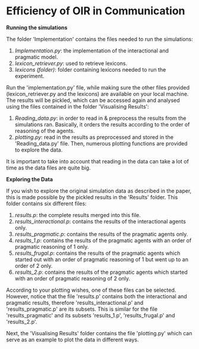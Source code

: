 # Efficiency of OIR in Communication

**Running the simulations**

The folder 'Implementation' contains the files needed to run the simulations:
  1. *Implementation.py*: the implementation of the interactional and pragmatic model.
  2. *lexicon_retriever.py*: used to retrieve lexicons.
  3. *lexicons (folder)*: folder containing lexicons needed to run the experiment.
  
Run the 'implementation.py' file, while making sure the other files provided (lexicon_retriever.py and the lexicons) are available on your local machine. The results will be pickled, which can be accessed again and analysed using the files contained in the folder 'Visualising Results':
  1. *Reading_data.py*: in order to read in & preprocess the results from the simulations ran. Basically, it orders the results according to the order of reasoning of                       the agents. 
  2. *plotting.py*: read in the results as preprocessed and stored in the 'Reading_data.py' file. Then, numerous plotting functions are provided to explore the data. 
  
It is important to take into account that reading in the data can take a lot of time as the data files are quite big.

**Exploring the Data**

If you wish to explore the original simulation data as described in the paper, this is made possible by the pickled results in the 'Results' folder. This folder contains six different files:
  1. *results.p*: the complete results merged into this file.
  2. *results_interactional.p*: contains the results of the interactional agents only.
  3. *results_pragmatic.p*: contains the results of the pragmatic agents only. 
  4. *results_1.p*: contains the results of the pragmatic agents with an order of pragmatic reasoning of 1 only.
  5. *results_frugal.p*: contains the results of the pragmatic agents which started out with an order of pragmatic reasoning of 1 but went up to an order of 2 only.
  6. *results_2.p*: contains the results of the pragmatic agents which started with an order of pragmatic reasoning of 2 only. 

According to your plotting wishes, one of these files can be selected. However, notice that the file 'results.p' contains both the interactional and pragmatic results, therefore 'results_interactional.p' and 'results_pragmatic.p' are its subsets. This is similar for the file 'results_pragmatic' and its subsets 'results_1.p', 'results_frugal.p' and 'results_2.p'. 

Next, the 'Visualising Results' folder contains the file 'plotting.py' which can serve as an example to plot the data in different ways.
